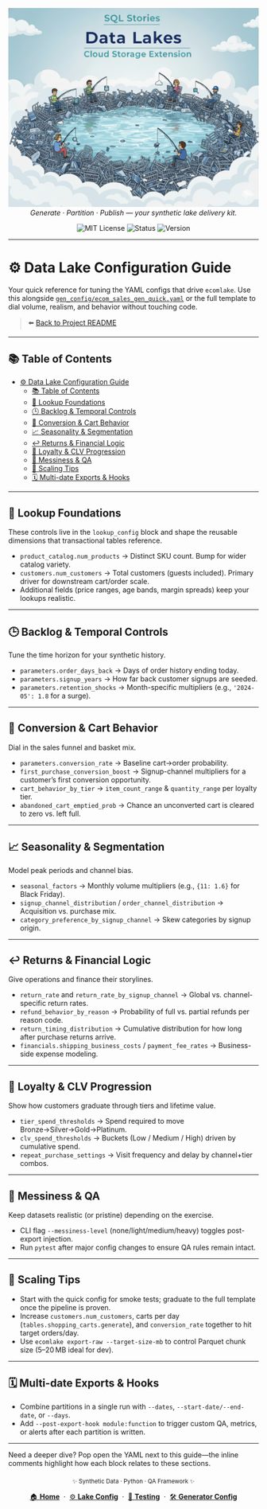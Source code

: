 <p align="center">
  <img src="../../img/datalakes_banner.png" width="1000"/>
  <br>
  <em>Generate · Partition · Publish — your synthetic lake delivery kit.</em>
</p>

<p align="center">
  <img alt="MIT License" src="https://img.shields.io/badge/license-MIT-blue">
  <img alt="Status" src="https://img.shields.io/badge/status-alpha-lightgrey">
  <img alt="Version" src="https://img.shields.io/badge/version-v0.1.0-blueviolet">
</p>

---

# ⚙️ Data Lake Configuration Guide

Your quick reference for tuning the YAML configs that drive `ecomlake`. Use this alongside
[`gen_config/ecom_sales_gen_quick.yaml`](../../gen_config/ecom_sales_gen_quick.yaml) or the full template to dial volume, realism, and behavior without touching code.

> ⬅️ [Back to Project README](../../README.md)

---

## 📚 Table of Contents

- [⚙️ Data Lake Configuration Guide](#️-data-lake-configuration-guide)
  - [📚 Table of Contents](#-table-of-contents)
  - [📁 Lookup Foundations](#-lookup-foundations)
  - [🕒 Backlog & Temporal Controls](#-backlog--temporal-controls)
  - [🛒 Conversion & Cart Behavior](#-conversion--cart-behavior)
  - [📈 Seasonality & Segmentation](#-seasonality--segmentation)
  - [↩️ Returns & Financial Logic](#️-returns--financial-logic)
  - [💎 Loyalty & CLV Progression](#-loyalty--clv-progression)
  - [🧹 Messiness & QA](#-messiness--qa)
  - [🚀 Scaling Tips](#-scaling-tips)
  - [🗓️ Multi-date Exports & Hooks](#️-multi-date-exports--hooks)

---

## 📁 Lookup Foundations

These controls live in the `lookup_config` block and shape the reusable dimensions that transactional tables reference.

- `product_catalog.num_products` → Distinct SKU count. Bump for wider catalog variety.
- `customers.num_customers` → Total customers (guests included). Primary driver for downstream cart/order scale.
- Additional fields (price ranges, age bands, margin spreads) keep your lookups realistic.

---

## 🕒 Backlog & Temporal Controls

Tune the time horizon for your synthetic history.

- `parameters.order_days_back` → Days of order history ending today.
- `parameters.signup_years` → How far back customer signups are seeded.
- `parameters.retention_shocks` → Month-specific multipliers (e.g., `'2024-05': 1.8` for a surge).

---

## 🛒 Conversion & Cart Behavior

Dial in the sales funnel and basket mix.

- `parameters.conversion_rate` → Baseline cart→order probability.
- `first_purchase_conversion_boost` → Signup-channel multipliers for a customer’s first conversion opportunity.
- `cart_behavior_by_tier` → `item_count_range` & `quantity_range` per loyalty tier.
- `abandoned_cart_emptied_prob` → Chance an unconverted cart is cleared to zero vs. left full.

---

## 📈 Seasonality & Segmentation

Model peak periods and channel bias.

- `seasonal_factors` → Monthly volume multipliers (e.g., `{11: 1.6}` for Black Friday).
- `signup_channel_distribution` / `order_channel_distribution` → Acquisition vs. purchase mix.
- `category_preference_by_signup_channel` → Skew categories by signup origin.

---

## ↩️ Returns & Financial Logic

Give operations and finance their storylines.

- `return_rate` and `return_rate_by_signup_channel` → Global vs. channel-specific return rates.
- `refund_behavior_by_reason` → Probability of full vs. partial refunds per reason code.
- `return_timing_distribution` → Cumulative distribution for how long after purchase returns arrive.
- `financials.shipping_business_costs` / `payment_fee_rates` → Business-side expense modeling.

---

## 💎 Loyalty & CLV Progression

Show how customers graduate through tiers and lifetime value.

- `tier_spend_thresholds` → Spend required to move Bronze→Silver→Gold→Platinum.
- `clv_spend_thresholds` → Buckets (Low / Medium / High) driven by cumulative spend.
- `repeat_purchase_settings` → Visit frequency and delay by channel+tier combos.

---

## 🧹 Messiness & QA

Keep datasets realistic (or pristine) depending on the exercise.

- CLI flag `--messiness-level` (none/light/medium/heavy) toggles post-export injection.
- Run `pytest` after major config changes to ensure QA rules remain intact.

---

## 🚀 Scaling Tips

- Start with the quick config for smoke tests; graduate to the full template once the pipeline is proven.
- Increase `customers.num_customers`, carts per day (`tables.shopping_carts.generate`), and `conversion_rate` together to hit target orders/day.
- Use `ecomlake export-raw --target-size-mb` to control Parquet chunk size (5–20 MB ideal for dev).

---

## 🗓️ Multi-date Exports & Hooks

- Combine partitions in a single run with `--dates`, `--start-date/--end-date`, or `--days`.
- Add `--post-export-hook module:function` to trigger custom QA, metrics, or alerts after each partition is written.

---

Need a deeper dive? Pop open the YAML next to this guide—the inline comments highlight how each block relates to these sections.

<p align="center">
  <sub>✨ Synthetic Data · Python · QA Framework ✨</sub>
</p>

<p align="center">
  <a href="../../../README.md">🏠 <b>Home</b></a>
  &nbsp;·&nbsp;
  <a href="CONFIG_GUIDE.md">⚙️ <b>Lake Config</b></a>
  &nbsp;·&nbsp;
  <a href="TESTING_GUIDE.md">🧪 <b>Testing</b></a>
  &nbsp;·&nbsp;
  <a href="../CONFIG_GUIDE_generator.md">🛠️ <b>Generator Config</b></a>
</p>

